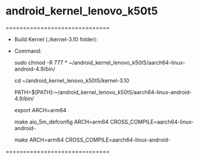 # android_kernel_lenovo_k50t5

==============================


* Build Kernel (./kernel-3.10 folder):

* Command:

    sudo chmod -R 777 * ~/android_kernel_lenovo_k50t5/aarch64-linux-android-4.9/bin/
    
    cd ~/android_kernel_lenovo_k50t5/kernel-3.10

    PATH=${PATH}:~/android_kernel_lenovo_k50t5/aarch64-linux-android-4.9/bin/

    export ARCH=arm64

    make aio_5m_defconfig ARCH=arm64 CROSS_COMPILE=aarch64-linux-android-

    make ARCH=arm64 CROSS_COMPILE=aarch64-linux-android-


==============================
